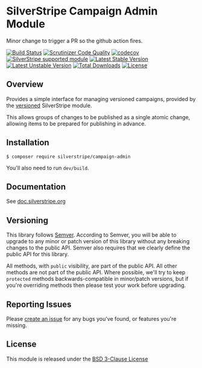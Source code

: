 # SilverStripe Campaign Admin Module

Minor change to trigger a PR so the github action fires.

[![Build Status](https://api.travis-ci.com/silverstripe/silverstripe-campaign-admin.svg?branch=1)](https://travis-ci.com/silverstripe/silverstripe-campaign-admin)
[![Scrutinizer Code Quality](https://scrutinizer-ci.com/g/silverstripe/silverstripe-campaign-admin/badges/quality-score.png?b=1)](https://scrutinizer-ci.com/g/silverstripe/silverstripe-campaign-admin/?branch=1)
[![codecov](https://codecov.io/gh/silverstripe/comment-notifications/branch/master/graph/badge.svg)](https://codecov.io/gh/silverstripe/comment-notifications)
[![SilverStripe supported module](https://img.shields.io/badge/silverstripe-supported-0071C4.svg)](https://www.silverstripe.org/software/addons/silverstripe-commercially-supported-module-list/)
[![Latest Stable Version](https://poser.pugx.org/silverstripe/campaign-admin/version.svg)](http://www.silverstripe.org/stable-download/)
[![Latest Unstable Version](https://poser.pugx.org/silverstripe/campaign-admin/v/unstable.svg)](https://packagist.org/packages/silverstripe/campaign-admin)
[![Total Downloads](https://poser.pugx.org/silverstripe/campaign-admin/downloads.svg)](https://packagist.org/packages/silverstripe/campaign-admin)
[![License](https://poser.pugx.org/silverstripe/campaign-admin/license.svg)](https://github.com/silverstripe/silverstripe-campaign-admin#license)

## Overview

Provides a simple interface for managing versioned campaigns, provided by the 
[versioned](https://github.com/silverstripe/silverstripe-versioned) SilverStripe module.

This allows groups of changes to be published as a single atomic change, allowing items to be
prepared for publishing in advance.

## Installation

```
$ composer require silverstripe/campaign-admin
```

You'll also need to run `dev/build`.

## Documentation

See [doc.silverstripe.org](http://doc.silverstripe.org)

## Versioning

This library follows [Semver](http://semver.org). According to Semver,
you will be able to upgrade to any minor or patch version of this library
without any breaking changes to the public API. Semver also requires that
we clearly define the public API for this library.

All methods, with `public` visibility, are part of the public API. All
other methods are not part of the public API. Where possible, we'll try
to keep `protected` methods backwards-compatible in minor/patch versions,
but if you're overriding methods then please test your work before upgrading.

## Reporting Issues

Please [create an issue](http://github.com/silverstripe/silverstripe-campaign-admin/issues)
for any bugs you've found, or features you're missing.

## License

This module is released under the [BSD 3-Clause License](LICENSE)
